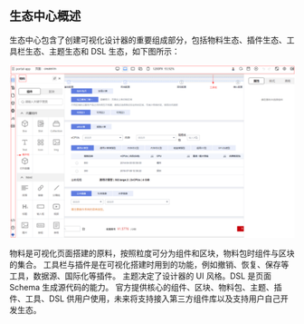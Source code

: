 ## 生态中心概述

生态中心包含了创建可视化设计器的重要组成部分，包括物料生态、插件生态、工具栏生态、主题生态和 DSL 生态，如下图所示：

![](./imgs/ecology1.png)

物料是可视化页面搭建的原料，按照粒度可分为组件和区块，物料包时组件与区块的集合。
工具栏与插件是在可视化搭建时用到的功能，例如撤销、恢复、保存等工具，数据源、国际化等插件。
主题决定了设计器的 UI 风格。DSL 是页面 Schema 生成源代码的能力。
官方提供核心的组件、区块、物料包、主题、插件、工具、DSL 供用户使用，未来将支持接入第三方组件库以及支持用户自己开发生态。